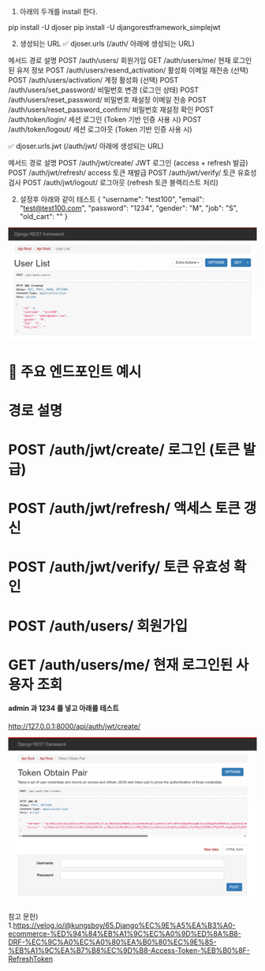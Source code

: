 1. 아래의 두개를 install 한다.

pip install -U djoser
pip install -U djangorestframework_simplejwt

2. 생성되는 URL
✅ djoser.urls (/auth/ 아래에 생성되는 URL)

메서드	경로	설명
POST	/auth/users/	회원가입
GET	    /auth/users/me/	현재 로그인된 유저 정보
POST	/auth/users/resend_activation/	활성화 이메일 재전송 (선택)
POST	/auth/users/activation/	계정 활성화 (선택)
POST	/auth/users/set_password/	비밀번호 변경 (로그인 상태)
POST	/auth/users/reset_password/	비밀번호 재설정 이메일 전송
POST	/auth/users/reset_password_confirm/	비밀번호 재설정 확인
POST	/auth/token/login/	세션 로그인 (Token 기반 인증 사용 시)
POST	/auth/token/logout/	세션 로그아웃 (Token 기반 인증 사용 시)

✅ djoser.urls.jwt (/auth/jwt/ 아래에 생성되는 URL)

메서드	경로	설명
POST	/auth/jwt/create/	JWT 로그인 (access + refresh 발급)
POST	/auth/jwt/refresh/	access 토큰 재발급
POST	/auth/jwt/verify/	토큰 유효성 검사
POST	/auth/jwt/logout/	로그아웃 (refresh 토큰 블랙리스트 처리)

2. 설정후 아래와 같이 테스트
{
    "username": "test100",
    "email": "test@test100.com",
    "password": "1234",
    "gender": "M",
    "job": "S",
    "old_cart": ""
}

![alt text](image.png)


# 🔐 주요 엔드포인트 예시
# 경로	설명
# POST /auth/jwt/create/	로그인 (토큰 발급)
# POST /auth/jwt/refresh/	액세스 토큰 갱신
# POST /auth/jwt/verify/	토큰 유효성 확인
# POST /auth/users/	회원가입
# GET /auth/users/me/	현재 로그인된 사용자 조회

#### admin 과 1234 를 넣고 아래를 테스트

http://127.0.0.1:8000/api/auth/jwt/create/

![alt text](image-1.png)

참고 문헌)
1.https://velog.io/@kungsboy/65.Django%EC%9E%A5%EA%B3%A0-ecommerce-%ED%94%84%EB%A1%9C%EC%A0%9D%ED%8A%B8-DRF-%EC%9C%A0%EC%A0%80%EA%B0%80%EC%9E%85-%EB%A1%9C%EA%B7%B8%EC%9D%B8-Access-Token-%EB%B0%8F-RefreshToken
